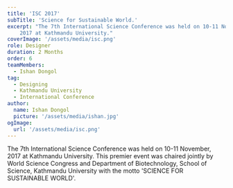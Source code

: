 ```yaml
---
title: 'ISC 2017'
subTitle: 'Science for Sustainable World.'
excerpt: "The 7th International Science Conference was held on 10-11 November,
    2017 at Kathmandu University."
coverImage: '/assets/media/isc.png'
role: Designer
duration: 2 Months
order: 6
teamMembers:
  - Ishan Dongol
tag:
  - Designing
  - Kathmandu University
  - International Conference
author:
  name: Ishan Dongol
  picture: '/assets/media/ishan.jpg'
ogImage:
  url: '/assets/media/isc.png'
---
```


The 7th International Science Conference was held on 10-11 November,
    2017 at Kathmandu University. This premier event was chaired jointly by World
    Science Congress and Department of Biotechnology, School of Science, Kathmandu
    University with the motto 'SCIENCE FOR SUSTAINABLE WORLD'.